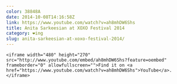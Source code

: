 ```yaml
---
color: 38848A
date: 2014-10-08T14:16:58Z
link: https://www.youtube.com/watch?v=ah8mhDW6Shs
title: Anita Sarkeesian at XOXO Festival 2014
category: ❤ing
slug: anita-sarkeesian-at-xoxo-festival-2014/
---
```


<div class="large embed video youtube">
    <style type="text/css" scoped>
        .embed:after {
            padding-top: 56.25% !important;
        }
    </style>

    <iframe width="480" height="270" src="http://www.youtube.com/embed/ah8mhDW6Shs?feature=oembed" frameborder="0" allowfullscreen="">Find it on <a href="https://www.youtube.com/watch?v=ah8mhDW6Shs">YouTube</a>.</iframe>
</div>
